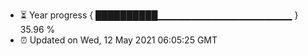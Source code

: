 - ⏳ Year progress { ██████████▁▁▁▁▁▁▁▁▁▁▁▁▁▁▁▁▁▁▁▁ } 35.96 %
- ⏰ Updated on Wed, 12 May 2021 06:05:25 GMT

